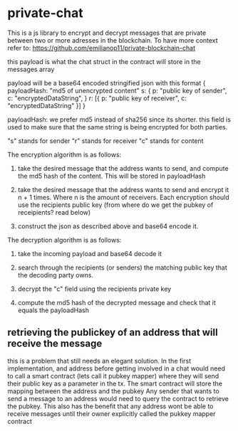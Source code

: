# private-chat

This is a js library to encrypt and decrypt messages that are private between two or more adresses in the blockchain. To have more context refer to: https://github.com/emilianop11/private-blockchain-chat

this payload is what the chat struct in the contract will store in the messages array

payload will be a base64 encoded stringified json with this format
{
    payloadHash: "md5 of unencrypted content"
    s: {
        p: "public key of sender",
        c: "encryptedDataString",
    }
    r: [{
        p: "public key of receiver",
        c: "encryptedDataString"
    }]
}

payloadHash: we prefer md5 instead of sha256 since its shorter. this field is
used to make sure that the same string is being encrypted for both parties.

"s" stands for sender
"r" stands for receiver
"c" stands for content

The encryption algorithm is as follows:

1) take the desired message that the address wants to send, and compute the md5 hash of the content. This will be stored in payloadHash

2) take the desired message that the address wants to send and encrypt it n + 1 times. Where n is the amount of receivers. Each encryption should use the recipients public key (from where do we get the pubkey of receipients? read below)

3) construct the json as described above and base64 encode it.


The decryption algorithm is as follows:

1) take the incoming payload and base64 decode it

2) search through the recipients (or senders) the matching public key that the decoding party owns.

3) decrypt the "c" field using the recipients private key

4) compute the md5 hash of the decrypted message and check that it equals the payloadHash


## retrieving the publickey of an address that will receive the message

this is a problem that still needs an elegant solution.
In the first implementation, and address before getting involved in a chat would need to call a smart contract (lets call it pubkey mapper) where they will send their public key as a parameter in the tx. The smart contract will store the mapping between the address and the pubkey
Any sender that wants to send a message to an address would need to query the contract to retrieve the pubkey.
This also has the benefit that any address wont be able to receive messages until their owner explicitly called the pukkey mapper contract